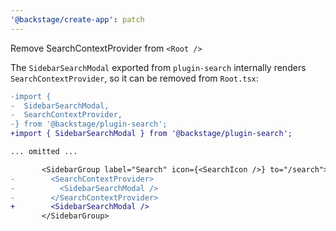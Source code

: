 ```yaml
---
'@backstage/create-app': patch
---
```


Remove SearchContextProvider from `<Root />`

The `SidebarSearchModal` exported from `plugin-search` internally renders `SearchContextProvider`, so it can be removed from `Root.tsx`:

```diff
-import {
-  SidebarSearchModal,
-  SearchContextProvider,
-} from '@backstage/plugin-search';
+import { SidebarSearchModal } from '@backstage/plugin-search';

... omitted ...

       <SidebarGroup label="Search" icon={<SearchIcon />} to="/search">
-        <SearchContextProvider>
-          <SidebarSearchModal />
-        </SearchContextProvider>
+        <SidebarSearchModal />
       </SidebarGroup>
```
